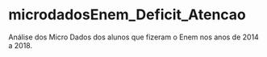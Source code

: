 # microdadosEnem_Deficit_Atencao
Análise dos Micro Dados dos alunos que fizeram o Enem nos anos de 2014 a 2018.
